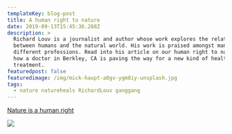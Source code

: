 ```yaml
---
templateKey: blog-post
title: A human right to nature
date: 2019-09-13T15:45:36.288Z
description: >
  Richard Louv is a journalist and author whose work explores the relationship
  between humans and the natural world. His work is praised amongst many
  different professions. Read into his article on our human right to nature, and
  how a doctor in Berkley, CA is paving the way for a new kind of health
  treatment. 
featuredpost: false
featuredimage: /img/mick-haupt-a0gv-ygm8iy-unsplash.jpg
tags:
  - nature natureheals RichardLouv ganggang
---
```

[Nature is a human right](https://www.sierraclub.org/sierra/2019-3-may-june/feature/outdoors-for-all-nature-is-a-human-right?fbclid=IwAR0wJ4lzZwf7nvTM83H_xw53N66R32b4PWWm7g_nUgK-D45tkLERH7a4LcE)

![](/img/will-truettner-ipufjnrsye0-unsplash.jpg)
